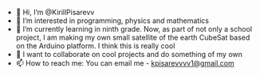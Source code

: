 - 👋 Hi, I’m @KirillPisarevv
- 👀 I’m interested in programming, physics and mathematics
- 🌱 I’m currently learning in ninth grade. Now, as part of not only a school project, I am making my own small satellite of the earth CubeSat based on the Arduino platform.
   I think this is really cool
- 💞️ I want to collaborate on cool projects and do something of my own
- 📫 How to reach me: You can email me - kpisarevvvv1@gmail.com

<!---
In fact, this is my first time here and I don't understand a lot. 
If you want to tell some interesting things about GitGub - please write to me. 
Thank you in advance) 
--->
